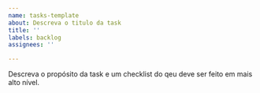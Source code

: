 ```yaml
---
name: tasks-template
about: Descreva o titulo da task
title: ''
labels: backlog
assignees: ''

---
```


Descreva o propósito da task e um checklist do qeu deve ser feito em mais alto nível.
